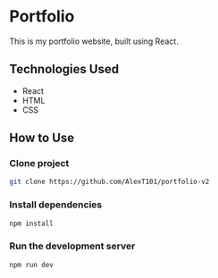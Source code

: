 # Portfolio

This is my portfolio website, built using React.

## Technologies Used
- React
- HTML
- CSS

## How to Use

### Clone project

```bash
git clone https://github.com/AlexT101/portfolio-v2
```

### Install dependencies

```bash
npm install
```

### Run the development server

```bash
npm run dev
```